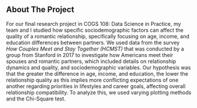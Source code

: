 ## About The Project

For our final research project in COGS 108: Data Science in Practice, my team and I studied how specific sociodemographic factors can affect the quality of a romantic relationship, specifically focusing on age, income, and education differences between partners. We used data from the survey *How Couples Meet and Stay Together (HCMST)* that was conducted by a group from Stanford in 2017 to investigate how Americans meet their spouses and romantic partners, which included details on relationship dynamics and quality, and sociodemographic variables. Our hypothesis was that the greater the difference in age, income, and education, the lower the relationship quality as this implies more conflicting expectations of one another regarding priorities in lifestyles and career goals, affecting overall relationship compatibility. To analyze this, we used varying plotting methods and the Chi-Square test.
